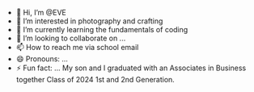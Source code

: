 - 👋 Hi, I’m @EVE
- 👀 I’m interested in photography and crafting
- 🌱 I’m currently learning the fundamentals of coding
- 💞️ I’m looking to collaborate on ...
- 📫 How to reach me via school email     
- 😄 Pronouns: ...
- ⚡ Fun fact: ... My son and I graduated with an Associates in Business together Class of 2024 1st and 2nd Generation. 

<!---
Eaguillon6/Eaguillon6 is a ✨ special ✨ repository because its `README.md` (this file) appears on your GitHub profile.
You can click the Preview link to take a look at your changes.
--->

